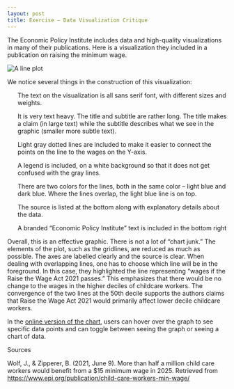 ```yaml
---
layout: post
title: Exercise – Data Visualization Critique
---
```


The Economic Policy Institute includes data and high-quality visualizations in many of their publications. Here is a visualization they included in a publication on raising the minimum wage. 

![A line plot](https://shawnnstewart.github.io/images/EPIexample.png "a line plot")


We notice several things in the construction of this visualization:
<ul>The text on the visualization is all sans serif font, with different sizes and weights.</ul>
<ul>It is very text heavy. The title and subtitle are rather long. The title makes a claim (in large text) while the subtitle describes what we see in the graphic (smaller more subtle text).</ul>
<ul>Light gray dotted lines are included to make it easier to connect the points on the line to the wages on the Y-axis.</ul>
<ul>A legend is included, on a white background so that it does not get confused with the gray lines.</ul>
<ul>There are two colors for the lines, both in the same color – light blue and dark blue. Where the lines overlap, the light blue line is on top.</ul> 
<ul>The source is listed at the bottom along with explanatory details about the data.</ul>
<ul>A branded “Economic Policy Institute” text is included in the bottom right</ul>

Overall, this is an effective graphic. There is not a lot of “chart junk.” The elements of the plot, such as the gridlines, are reduced as much as possible. The axes are labelled clearly and the source is clear. When dealing with overlapping lines, one has to choose which line will be in the foreground. In this case, they highlighted the line representing “wages if the Raise the Wage Act 2021 passes.” This emphasizes that there would be no change to the wages in the higher deciles of childcare workers. The convergence of the two lines at the 50th decile supports the authors claims that Raise the Wage Act 2021 would primarily affect lower decile childcare workers.

In the [online version of the chart]( https://www.epi.org/publication/child-care-workers-min-wage/), users can hover over the graph to see specific data points and can toggle between seeing the graph or seeing a chart of data. 


Sources

Wolf, J., & Zipperer, B. (2021, June 9). More than half a million child care workers would benefit from a $15 minimum wage in 2025. Retrieved from https://www.epi.org/publication/child-care-workers-min-wage/ 
